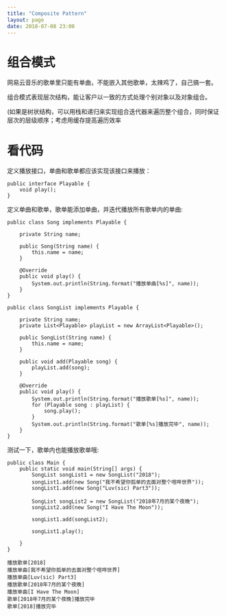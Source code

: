 ```yaml
---
title: "Composite Pattern"
layout: page
date: 2018-07-08 23:00
---
```


# 组合模式

网易云音乐的歌单里只能有单曲，不能嵌入其他歌单，太辣鸡了，自己搞一套。

组合模式表现层次结构，能让客户以一致的方式处理个别对象以及对象组合。

(如果是树状结构，可以用栈和递归来实现组合迭代器来遍历整个组合，同时保证层次的层级顺序；考虑用缓存提高遍历效率

# 看代码

定义播放接口，单曲和歌单都应该实现该接口来播放：

```
public interface Playable {
    void play();
}
```

定义单曲和歌单，歌单能添加单曲，并迭代播放所有歌单内的单曲:

```
public class Song implements Playable {

    private String name;

    public Song(String name) {
        this.name = name;
    }

    @Override
    public void play() {
        System.out.println(String.format("播放单曲[%s]", name));
    }
}

public class SongList implements Playable {

    private String name;
    private List<Playable> playList = new ArrayList<Playable>();

    public SongList(String name) {
        this.name = name;
    }

    public void add(Playable song) {
        playList.add(song);
    }

    @Override
    public void play() {
        System.out.println(String.format("播放歌单[%s]", name));
        for (Playable song : playList) {
            song.play();
        }
        System.out.println(String.format("歌单[%s]播放完毕", name));
    }
}

```

测试一下，歌单内也能播放歌单哦:


```
public class Main {
    public static void main(String[] args) {
        SongList songList1 = new SongList("2018");
        songList1.add(new Song("我不希望你孤单的去面对整个喧哗世界"));
        songList1.add(new Song("Luv(sic) Part3"));

        SongList songList2 = new SongList("2018年7月的某个夜晚");
        songList2.add(new Song("I Have The Moon"));

        songList1.add(songList2);

        songList1.play();

    }
}

```

```
播放歌单[2018]
播放单曲[我不希望你孤单的去面对整个喧哗世界]
播放单曲[Luv(sic) Part3]
播放歌单[2018年7月的某个夜晚]
播放单曲[I Have The Moon]
歌单[2018年7月的某个夜晚]播放完毕
歌单[2018]播放完毕
```